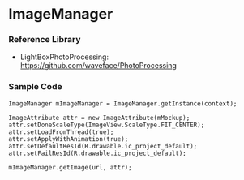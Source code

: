 ImageManager
===============
### Reference Library
 * LightBoxPhotoProcessing: https://github.com/waveface/PhotoProcessing
 
### Sample Code

```
ImageManager mImageManager = ImageManager.getInstance(context);

ImageAttribute attr = new ImageAttribute(mMockup);
attr.setDoneScaleType(ImageView.ScaleType.FIT_CENTER);
attr.setLoadFromThread(true);
attr.setApplyWithAnimation(true);
attr.setDefaultResId(R.drawable.ic_project_default);
attr.setFailResId(R.drawable.ic_project_default);

mImageManager.getImage(url, attr);
```
